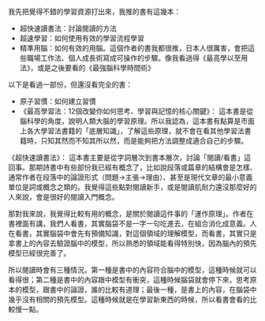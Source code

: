 我先把覺得不錯的學習資源打出來，我推的書有這幾本：
* 超快速讀書法：討論閱讀的方法
* 超速學習：如何使用有效的學習流程學習
* 精準用腦：如何有效的用腦。這個作者的書我都很推，日本人很厲害，會把這些職場工作法、個人成長術寫成可操作的步驟。像我看過得《最高學以至用法》，或是之後要看的《最強腦科學時間術》

以下是看過一部份，但還沒看完全的書：
* 原子習慣：如何建立習慣
* 《最高學習法：12個改變你如何思考、學習與記憶的核心關鍵》：
這本書是從腦科學的角度，說明人類大腦的學習原理。所以我認為，這本書有點算是市面上各大學習法書籍的「底層知識」，了解這些原理，就不會在看其他學習法書籍時，只知其然而不知其所以然，而是能夠把方法調整成適合自己的步驟。


《超快速讀書法》：
這本書主要是從字詞層次到書本層次，討論「閱讀/看書」這回事。那期詩書中有些部份我已經有概念了，比如說段落或篇章的結構會是怎樣、通常作者在段落中的論證形式（問題→主張→理由）、甚至是現代文章的最小意義單位是詞或概念之類的。我覺得這些點對閱讀新手，或是閱讀肌耐力還沒那麼好的人來說，會是很好的閱讀入門概念。

那對我來說，我覺得比較有用的概念，是關於閱讀這件事的「運作原理」。作者在書裡面有講，我們人看書，其實腦袋不是一字一句吃進去，在組合消化成意義。人在看書，其實腦袋中會先有預備知識，對這個領域的理解模型，而看書，其實只是拿書上的內容去驗證腦中的模型，所以熟悉的領域能看得特別快，因為腦內的預先模型已經很完善了。

所以閱讀時會有三種情況。第一種是書中的內容符合腦中的模型，這種時候就可以看得很；第二種是書中的內容跟中模型有衝突，這種時候腦袋就會停下來，思考原本的模型，跟書中的論證，誰的比較有道理；最後一種，是書上的內容，在腦袋中幾乎沒有相關的預先模型。這種時候就是在學習新東西的時候，所以看書會看的比較慢一點。